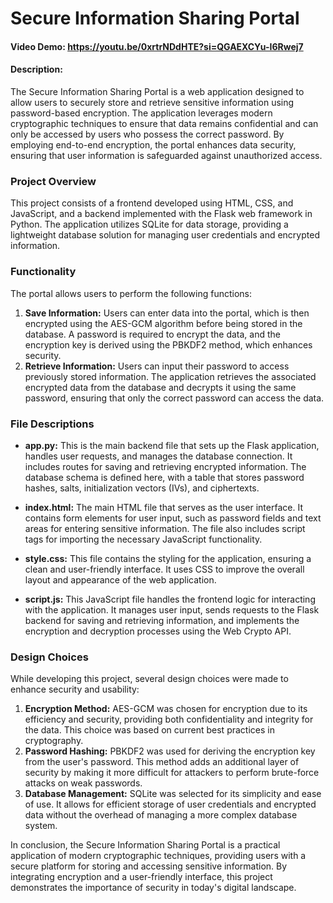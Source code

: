 
# Secure Information Sharing Portal

#### Video Demo:  https://youtu.be/0xrtrNDdHTE?si=QGAEXCYu-I6Rwej7

#### Description:
The Secure Information Sharing Portal is a web application designed to allow users to securely store and retrieve sensitive information using password-based encryption. The application leverages modern cryptographic techniques to ensure that data remains confidential and can only be accessed by users who possess the correct password. By employing end-to-end encryption, the portal enhances data security, ensuring that user information is safeguarded against unauthorized access.

### Project Overview
This project consists of a frontend developed using HTML, CSS, and JavaScript, and a backend implemented with the Flask web framework in Python. The application utilizes SQLite for data storage, providing a lightweight database solution for managing user credentials and encrypted information.

### Functionality
The portal allows users to perform the following functions:
1. **Save Information:** Users can enter data into the portal, which is then encrypted using the AES-GCM algorithm before being stored in the database. A password is required to encrypt the data, and the encryption key is derived using the PBKDF2 method, which enhances security.
2. **Retrieve Information:** Users can input their password to access previously stored information. The application retrieves the associated encrypted data from the database and decrypts it using the same password, ensuring that only the correct password can access the data.

### File Descriptions
- **app.py:** This is the main backend file that sets up the Flask application, handles user requests, and manages the database connection. It includes routes for saving and retrieving encrypted information. The database schema is defined here, with a table that stores password hashes, salts, initialization vectors (IVs), and ciphertexts.

- **index.html:** The main HTML file that serves as the user interface. It contains form elements for user input, such as password fields and text areas for entering sensitive information. The file also includes script tags for importing the necessary JavaScript functionality.

- **style.css:** This file contains the styling for the application, ensuring a clean and user-friendly interface. It uses CSS to improve the overall layout and appearance of the web application.

- **script.js:** This JavaScript file handles the frontend logic for interacting with the application. It manages user input, sends requests to the Flask backend for saving and retrieving information, and implements the encryption and decryption processes using the Web Crypto API.

### Design Choices
While developing this project, several design choices were made to enhance security and usability:
1. **Encryption Method:** AES-GCM was chosen for encryption due to its efficiency and security, providing both confidentiality and integrity for the data. This choice was based on current best practices in cryptography.
2. **Password Hashing:** PBKDF2 was used for deriving the encryption key from the user's password. This method adds an additional layer of security by making it more difficult for attackers to perform brute-force attacks on weak passwords.
3. **Database Management:** SQLite was selected for its simplicity and ease of use. It allows for efficient storage of user credentials and encrypted data without the overhead of managing a more complex database system.

In conclusion, the Secure Information Sharing Portal is a practical application of modern cryptographic techniques, providing users with a secure platform for storing and accessing sensitive information. By integrating encryption and a user-friendly interface, this project demonstrates the importance of security in today's digital landscape.

